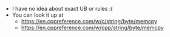* I have no idea about exact UB or rules :(
* You can look it up at
  * https://en.cppreference.com/w/c/string/byte/memcpy
  * https://en.cppreference.com/w/cpp/string/byte/memcpy
